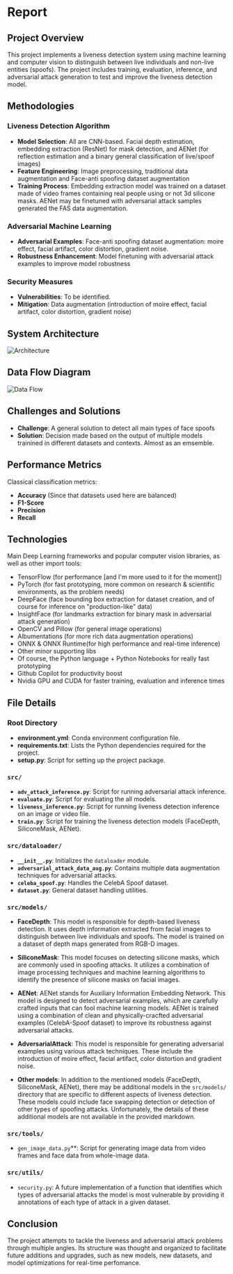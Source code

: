 # Report

## Project Overview

This project implements a liveness detection system using machine learning and computer vision to distinguish between live individuals and non-live entities (spoofs). The project includes training, evaluation, inference, and adversarial attack generation to test and improve the liveness detection model.

## Methodologies

### Liveness Detection Algorithm
- **Model Selection**: All are CNN-based. Facial depth estimation, embedding extraction (ResNet) for mask detection, and AENet (for reflection estimation and a binary general classification of live/spoof images)
- **Feature Engineering**: Image preprocessing, traditional data augmentation and Face-anti spoofing dataset augmentation 
- **Training Process**: Embedding extraction model was trained on a dataset made of video frames containing real people using or not 3d silicone masks. AENet may be finetuned with adversarial attack samples generated the FAS data augmentation.

### Adversarial Machine Learning
- **Adversarial Examples**: Face-anti spoofing dataset augmentation: moire effect, facial artifact, color distortion, gradient noise.
- **Robustness Enhancement**: Model finetuning with adversarial attack examples to improve model robustness

### Security Measures
- **Vulnerabilities**: To be identified.
- **Mitigation**: Data augmentation (introduction of moire effect, facial artifact, color distortion, gradient noise)

## System Architecture

![Architecture]()

## Data Flow Diagram

![Data Flow](data_flow_diagram.png)

## Challenges and Solutions

- **Challenge**: A general solution to detect all main types of face spoofs
- **Solution**: Decision made based on the output of multiple models trainined in different datasets and contexts. Almost as an emsemble.

## Performance Metrics

Classical classification metrics:

- **Accuracy** (Since that datasets used here are balanced)
- **F1-Score**
- **Precision**
- **Recall**

## Technologies

Main Deep Learning frameworks and popular computer vision libraries, as well as other import tools:

- TensorFlow (for performance [and I'm more used to it for the moment])
- PyTorch (for fast prototyping, more common on research & scientific environments, as the problem needs)
- DeepFace (face bounding box extraction for dataset creation, and of course for inference on "production-like" data)
- InsightFace (for landmarks extraction for binary mask in adversarial attack generation)
- OpenCV and Pillow (for general image operations)
- Albumentations (for more rich data augmentation operations)
- ONNX & ONNX Runtime(for high performance and real-time inference)
- Other minor supporting libs
- Of course, the Python language + Python Notebooks for really fast prototyping
- Github Copilot for productivity boost
- Nvidia GPU and CUDA for faster training, evaluation and inference times


## File Details

### Root Directory
- **environment.yml**: Conda environment configuration file.
- **requirements.txt**: Lists the Python dependencies required for the project.
- **setup.py**: Script for setting up the project package.

### `src/`
- **`adv_attack_inference.py`**: Script for running adversarial attack inference.
- **`evaluate.py`**: Script for evaluating the all models.
- **`liveness_inference.py`**: Script for running liveness detection inference on an image or video file.
- **`train.py`**: Script for training the liveness detection models (FaceDepth, SiliconeMask, AENet).

### `src/dataloader/`
- **`__init__.py`**: Initializes the `dataloader` module.
- **`adversarial_attack_data_aug.py`**: Contains multiple data augmentation techniques for adversarial attacks.
- **`celeba_spoof.py`**: Handles the CelebA Spoof dataset.
- **`dataset.py`**: General dataset handling utilities.


### `src/models/`

- **FaceDepth**: This model is responsible for depth-based liveness detection. It uses depth information extracted from facial images to distinguish between live individuals and spoofs. The model is trained on a dataset of depth maps generated from RGB-D images.

- **SiliconeMask**: This model focuses on detecting silicone masks, which are commonly used in spoofing attacks. It utilizes a combination of image processing techniques and machine learning algorithms to identify the presence of silicone masks on facial images.

- **AENet**: AENet stands for Auxiliary Information Embedding Network. This model is designed to detect adversarial examples, which are carefully crafted inputs that can fool machine learning models. AENet is trained using a combination of clean and physically-cracfted adversarial examples (CelebA-Spoof dataset) to improve its robustness against adversarial attacks.

- **AdversarialAttack**: This model is responsible for generating adversarial examples using various attack techniques. These include the introduction of moire effect, facial artifact, color distortion and gradient noise.


- **Other models**: In addition to the mentioned models (FaceDepth, SiliconeMask, AENet), there may be additional models in the `src/models/` directory that are specific to different aspects of liveness detection. These models could include face swapping detection or detection of other types of spoofing attacks. Unfortunately, the details of these additional models are not available in the provided markdown.


### `src/tools/`
- `gen_image_data.py`**: Script for generating image data from video frames and face data from whole-image data.

### `src/utils/`
- `security.py`: A future implementation of a function that identifies which types of adversarial attacks the model is most vulnerable by providing it annotations of each type of attack in a given dataset.


## Conclusion

The project attempts to tackle the liveness and adversarial attack problems through multiple angles. Its structure was thought and organized to facilitate future additions and upgrades, such as new models, new datasets, and model optimizations for real-time perfomance.